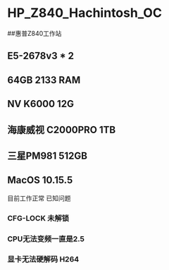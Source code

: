 # HP_Z840_Hachintosh_OC
##惠普Z840工作站 
## E5-2678v3 * 2
## 64GB 2133 RAM
## NV K6000 12G 
## 海康威视 C2000PRO 1TB 
## 三星PM981 512GB
## MacOS 10.15.5 

目前工作正常
已知问题
### CFG-LOCK 未解锁 
### CPU无法变频一直是2.5
### 显卡无法硬解码 H264 